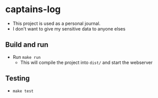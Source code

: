 # captains-log

-   This project is used as a personal journal.
-   I don't want to give my sensitive data to anyone elses

## Build and run

-   Run `make run`
    -   This will compile the project into `dist/` and start the webserver

## Testing

-   `make test`

